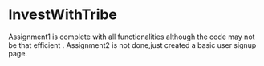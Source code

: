 # InvestWithTribe
Assignment1 is complete with all functionalities although the code may not be that efficient .
Assignment2 is not done,just created a basic user signup page.
